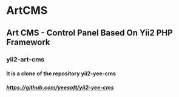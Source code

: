 # ArtCMS

## Art CMS - Control Panel Based On Yii2 PHP Framework

### yii2-art-cms

#### It is a clone of the repository yii2-yee-cms 
##### https://github.com/yeesoft/yii2-yee-cms 